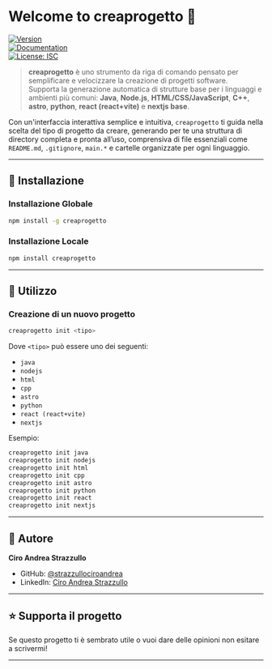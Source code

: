 # Welcome to creaprogetto 👋

[![Version](https://img.shields.io/npm/v/creaprogetto.svg)](https://www.npmjs.com/package/creaprogetto)  
[![Documentation](https://img.shields.io/badge/documentation-yes-brightgreen.svg)](https://www.npmjs.com/package/creaprogetto)  
[![License: ISC](https://img.shields.io/badge/License-ISC-yellow.svg)](#)

> **creaprogetto** è uno strumento da riga di comando pensato per semplificare e velocizzare la creazione di progetti software.  
> Supporta la generazione automatica di strutture base per i linguaggi e ambienti più comuni: **Java**, **Node.js**, **HTML/CSS/JavaScript**, **C++**, **astro**, **python**, **react (react+vite)** e **nextjs base**.

Con un'interfaccia interattiva semplice e intuitiva, `creaprogetto` ti guida nella scelta del tipo di progetto da creare, generando per te una struttura di directory completa e pronta all’uso, comprensiva di file essenziali come `README.md`, `.gitignore`, `main.*` e cartelle organizzate per ogni linguaggio.

---

## 🚀 Installazione

### Installazione Globale

```bash
npm install -g creaprogetto
```

### Installazione Locale

```bash
npm install creaprogetto
```

---

## 🧪 Utilizzo

### Creazione di un nuovo progetto

```bash
creaprogetto init <tipo>
```

Dove `<tipo>` può essere uno dei seguenti:

- `java`
- `nodejs`
- `html`
- `cpp`
- `astro`
- `python`
- `react (react+vite)`
- `nextjs`

Esempio:

```bash
creaprogetto init java
creaprogetto init nodejs
creaprogetto init html
creaprogetto init cpp
creaprogetto init astro
creaprogetto init python
creaprogetto init react
creaprogetto init nextjs
```

---

## 👤 Autore

**Ciro Andrea Strazzullo**

- GitHub: [@strazzullociroandrea](https://github.com/strazzullociroandrea)
- LinkedIn: [Ciro Andrea Strazzullo](https://www.linkedin.com/in/ciro-strazzullo-8484a5339)

---

## ⭐️ Supporta il progetto ##

Se questo progetto ti è sembrato utile o vuoi dare delle opinioni non esitare a scrivermi!

---

